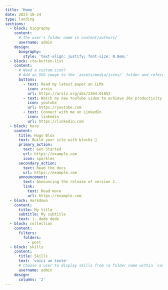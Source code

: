 ```yaml
---
title: 'Home'
date: 2023-10-24
type: landing
sections:
  - block: biography
    content:
      # The user's folder name in content/authors/
      username: admin
    design:
      biography:
        style: 'text-align: justify; font-size: 0.8em;'
  - block: cta-button-list
    content:
      # Need a custom icon?
      # Add an SVG image to the `assets/media/icons/` folder and reference it in the `icon` field below
      buttons:
        - text: Read my latest paper on LLMs
          icon: arxiv
          url: https://arxiv.org/abs/2304.01852
        - text: Watch my new YouTube video to achieve 20x productivity
          icon: youtube
          url: https://youtube.com
        - text: Connect with me on LinkedIn
          icon: linkedin
          url: https://linkedin.com
  - block: hero
    content:
      title: Hugo Blox
      text: Build your site with blocks 🧱
      primary_action:
        text: Get Started
        url: https://example.com
        icon: sparkles
      secondary_action:
        text: Read the docs
        url: https://example.com
      announcement:
        text: Announcing the release of version 1.
        link:
          text: Read more
          url: https://example.com
  - block: markdown
    content:
      title: My title
      subtitle: My subtitle
      text: |- dede dede
  - block: collection
    content:
      filters:
        folders:
          - post
  - block: skills
    content:
      title: Skills
      text: 'voici un texte'
      # Choose a user to display skills from (a folder name within `content/authors/`)
      username: admin
    design:
      columns: '2'
---
```

